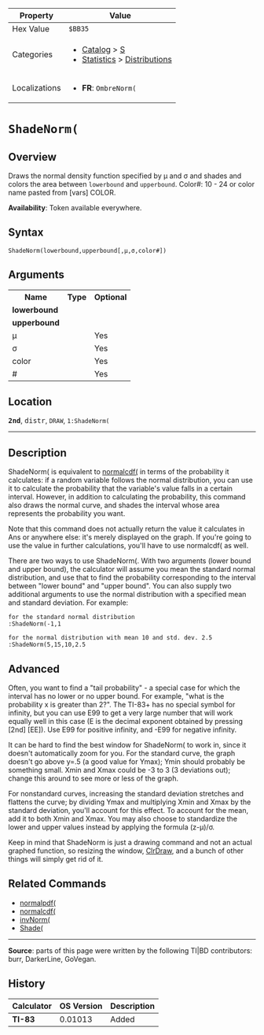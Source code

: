 | Property      | Value |
|---------------|-------|
| Hex Value     | `$BB35`|
| Categories    | <ul><li>[Catalog](<../categories/Catalog.md>) > [S](<../categories/Catalog.md#S>)</li><li>[Statistics](<../categories/Statistics.md>) > [Distributions](<../categories/Statistics.md#Distributions>)</li></ul> |
| Localizations | <ul><li><b>FR</b>: `OmbreNorm(`</li></ul> |

# `ShadeNorm(`

## Overview
Draws the normal density function specified by μ and σ and shades and colors the area between `lowerbound` and `upperbound`.
Color#: 10 - 24 or color name pasted from [vars] COLOR.


<b>Availability</b>: Token available everywhere.

## Syntax
`ShadeNorm(lowerbound,upperbound[,μ,σ,color#])`

## Arguments
<table>
<tr><th>Name</th><th>Type</th><th>Optional</th></tr>

<tr><td><b>lowerbound</b></td><td></td><td></td></tr>

<tr><td><b>upperbound</b></td><td></td><td></td></tr>

<tr><td>μ</td><td></td><td>Yes</td></tr>

<tr><td>σ</td><td></td><td>Yes</td></tr>

<tr><td>color</td><td></td><td>Yes</td></tr>

<tr><td>#</td><td></td><td>Yes</td></tr>

</table>

## Location
<tt><kbd><b>2nd</b></kbd></tt>, <kbd>distr</kbd>, `DRAW`, `1:ShadeNorm(`
<hr>

## Description

ShadeNorm( is equivalent to [normalcdf(](normalcdf\(.md) in terms of the probability it calculates: if a random variable follows the normal distribution, you can use it to calculate the probability that the variable's value falls in a certain interval. However, in addition to calculating the probability, this command also draws the normal curve, and shades the interval whose area represents the probability you want.

Note that this command does not actually return the value it calculates in Ans or anywhere else: it's merely displayed on the graph. If you're going to use the value in further calculations, you'll have to use normalcdf( as well.

There are two ways to use ShadeNorm(. With two arguments (lower bound and upper bound), the calculator will assume you mean the standard normal distribution, and use that to find the probability corresponding to the interval between "lower bound" and "upper bound". You can also supply two additional arguments to use the normal distribution with a specified mean and standard deviation. For example:

```ti-basic
for the standard normal distribution
:ShadeNorm(-1,1

for the normal distribution with mean 10 and std. dev. 2.5
:ShadeNorm(5,15,10,2.5
```

## Advanced

Often, you want to find a "tail probability" - a special case for which the interval has no lower or no upper bound. For example, "what is the probability x is greater than 2?". The TI-83+ has no special symbol for infinity, but you can use E99 to get a very large number that will work equally well in this case (E is the decimal exponent obtained by pressing [2nd] [EE]). Use E99 for positive infinity, and -E99 for negative infinity.

It can be hard to find the best window for ShadeNorm( to work in, since it doesn't automatically zoom for you. For the standard curve, the graph doesn't go above y=.5 (a good value for Ymax); Ymin should probably be something small. Xmin and Xmax could be -3 to 3 (3 deviations out); change this around to see more or less of the graph.

For nonstandard curves, increasing the standard deviation stretches and flattens the curve; by dividing Ymax and multiplying Xmin and Xmax by the standard deviation, you'll account for this effect. To account for the mean, add it to both Xmin and Xmax. You may also choose to standardize the lower and upper values instead by applying the formula (z-μ)/σ.

Keep in mind that ShadeNorm is just a drawing command and not an actual graphed function, so resizing the window, [ClrDraw](ClrDraw.md), and a bunch of other things will simply get rid of it.

## Related Commands

*   [normalpdf(](normalpdf\(.md)
*   [normalcdf(](normalcdf\(.md)
*   [invNorm(](invNorm\(.md)
*   [Shade(](Shade\(.md)

* * *

**Source**: parts of this page were written by the following TI|BD contributors: burr, DarkerLine, GoVegan.

## History
| Calculator | OS Version | Description |
|------------|------------|-------------|
| <b>TI-83</b> | 0.01013 | Added |


